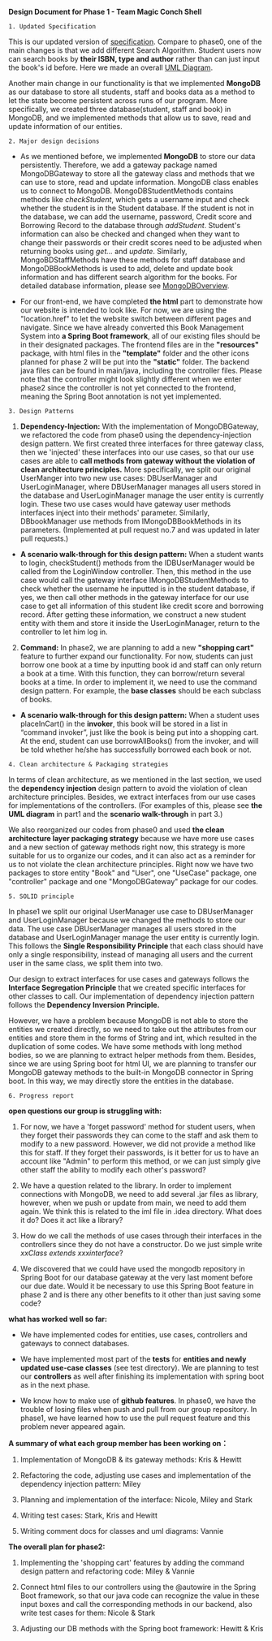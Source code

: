 **Design Document for Phase 1 - Team Magic Conch Shell**


`1. Updated Specification`

 This is our updated version of [specification](phase1specification.md). Compare to phase0, one of the main changes
is that we add different Search Algorithm. Student users now can search books by **their ISBN, type and author** 
rather than can just input the book's id before. Here we made an overall [UML Diagram](UML.pdf).
 
Another main change in our functionality is that we implemented **MongoDB** as our database to store all students, staff and 
books data as a method to let the state become persistent across runs of our program. More specifically, we created three
database(student, staff and book) in MongoDB, and we implemented methods that allow us to save, read and update information
of our entities.


`2. Major design decisions`

- As we mentioned before, we implemented **MongoDB** to store our data persistently. Therefore, we add a gateway package named
MongoDBGateway to store all the gateway class and methods that we can use to store, read and update information. 
MongoDB class enables us to connect to MongoDB. MongoDBStudentMethods contains methods like _checkStudent_, which gets a
username input and check whether the student is in the Student database. If the student is not in the database, we can 
add the username, password, Credit score and Borrowing Record to the database through _addStudent_. Student's information
can also be checked and changed when they want to change their passwords or their credit scores need to be adjusted when returning 
books using _get..._ and _update_. Similarly, MongoBDStaffMethods have these methods for staff database and MongoDBBookMethods 
is used to add, delete and update book information and has different search algorithm for the books.
For detailed database information, please see [MongoDBOverview](MongoDBOverview.pdf).



- For our front-end, we have completed **the html** part to demonstrate how our website is intended to look like. For now, we 
are using the "location.href" to let the website switch between different pages and navigate.
Since we have already converted this Book Management System into **a Spring Boot framework**, all of our existing files should
be in their designated packages. The frontend files are in the **"resources"** package, with html files in the **"template"** 
folder and the other icons planned for phase 2 will be put into the **"static"** folder. The backend java files can be found 
in main/java, including the controller files. Please note that the controller might look slightly different when we enter 
phase2 since the controller is not yet connected to the frontend, meaning the Spring Boot annotation is not yet implemented.




`3. Design Patterns`


1. **Dependency-Injection:** With the implementation of MongoDBGateway, we refactored the code from phase0 using the 
dependency-injection design pattern. We first created three interfaces for three gateway class, then we 'injected' these
interfaces into our use cases, so that our use cases are able to **call methods from gateway without the violation of 
clean architecture principles.** More specifically, we split our original UserManger into two new use cases: DBUserManager 
and UserLoginManager, where DBUserManager manages all users stored in the database and UserLoginManager manage the user
entity is currently login. These two use cases would have gateway user methods interfaces inject into their methods' 
parameter. Similarly, DBbookManager use methods from IMongoDBBookMethods in its parameters. (Implemented at pull request
no.7 and was updated in later pull requests.)

- **A scenario walk-through for this design pattern:** When a student wants to login, checkStudent() methods from the 
IDBUserManager would be called from the LoginWindow controller. Then, this method in the use case would call the gateway
interface IMongoDBStudentMethods to check whether the username he inputted is in the student database, if yes, we then call
other methods in the gateway interface for our use case to get all information of this student like credit score and borrowing
record. After getting these information, we construct a new student entity with them and store it inside the UserLoginManager, 
return to the controller to let him log in.


2. **Command:** In phase2, we are planning to add a new **"shopping cart"** feature to further expand our functionality.
For now, students can just borrow one book at a time by inputting book id and staff can only return a book at a time. 
With this function, they can borrow/return several books at a time. In order to implement it, we need to use the command
design pattern. For example, the **base classes** should be each subclass of books. 

- **A scenario walk-through for this design pattern:**
When a student uses placeInCart() in the **invoker**, this book will be stored in a list in 
“command invoker”, just like the book is being put into a shopping cart. At the end, student can use borrowAllBooks() 
from the invoker, and will be told whether he/she has successfully borrowed each book or not.




`4. Clean architecture & Packaging strategies`


In terms of clean architecture, as we mentioned in the last section, we used the **dependency injection** design pattern to 
avoid the violation of clean architecture principles. Besides, we extract interfaces from our use cases for implementations 
of the controllers. (For examples of this, please see **the UML diagram** in part1 and the **scenario walk-through** in part 3.)


We also reorganized our codes from phase0 and used **the clean architecture layer packaging strategy** because
we have more use cases and a new section of gateway methods right now, this strategy is more suitable for us to organize
our codes, and it can also act as a reminder for us to not violate the clean architecture principles. Right now we have
two packages to store entity "Book" and "User", one "UseCase" package, one "controller" package and one "MongoDBGateway" 
package for our codes.



`5. SOLID principle`

In phase1 we split our original UserManager use case to DBUserManager and UserLoginManager because we changed the methods
to store our data. The use case DBUserManager manages all users stored in the database and UserLoginManager manage the user
entity is currently login. This follows the **Single Responsibility Principle** that each class should have only a single 
responsibility, instead of managing all users and the current user in the same class, we split them into two.


Our design to extract interfaces for use cases and gateways follows the **Interface Segregation Principle** that we created
specific interfaces for other classes to call. Our implementation of dependency injection pattern follows the **Dependency
Inversion Principle.**


However, we have a problem because MongoDB is not able to store the entities we created directly, so we need to take out 
the attributes from our entities and store them in the forms of String and int, which resulted in the duplication of 
some codes. We have some methods with long method bodies, so we are planning to extract helper methods from them. Besides,
since we are using Spring boot for html UI, we are planning to transfer our MongoDB gateway methods to the built-in
MongoDB connector in Spring boot. In this way, we may directly store the entities in the database.


`6. Progress report`

**open questions our group is struggling with:**

1. For now, we have a 'forget password' method for student users, when they forget their passwords they can come to the
staff and ask them to modify to a new password. However, we did not provide a method like this for staff. 
If they forget their passwords, is it better for us to have an account like "Admin" to perform this method, or we can just
simply give other staff the ability to modify each other's password?


2. We have a question related to the library. In order to implement connections with MongoDB, we need to add several .jar
files as library, however, when we push or update from main, we need to add them again. We think this is related to 
the iml file in .idea directory. What does it do? Does it act like a library?


3. How do we call the methods of use cases through their interfaces in the controllers since they do not have a 
constructor. Do we just simple write _xxClass extends xxxinterface_?


4. We discovered that we could have used the mongodb repository in Spring Boot for our database gateway at the very last
moment before our due date. Would it be necessary to use this Spring Boot feature in phase 2 and is there any other 
benefits to it other than just saving some code?


**what has worked well so far:** 

- We have implemented codes for entities, use cases, controllers and gateways to connect databases.

- We have implemented most part of the **tests** for **entities and newly updated use-case classes** (see test directory). We 
are planning to test our **controllers** as well after finishing its implementation with spring boot as in the next phase. 

- We know how to make use of **github features**. In phase0, we have the trouble of losing
files when push and pull from our group repository. In phase1, we have learned how to use the pull request feature and 
this problem never appeared again.


**A summary of what each group member has been working on：**

1. Implementation of MongoDB & its gateway methods: Kris & Hewitt

2. Refactoring the code, adjusting use cases and implementation of the dependency injection pattern: Miley

3. Planning and implementation of the interface: Nicole, Miley and Stark

4. Writing test cases: Stark, Kris and Hewitt

5. Writing comment docs for classes and uml diagrams: Vannie


**The overall plan for phase2:**

1. Implementing the 'shopping cart' features by adding the command design pattern and refactoring code: Miley & Vannie


2. Connect html files to our controllers using the @autowire in the Spring Boot framework, so that 
our java code can recognize the value in these input boxes and call the corresponding methods in our backend, also write
test cases for them: Nicole & Stark


3. Adjusting our DB methods with the Spring boot framework: Hewitt & Kris

